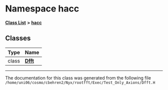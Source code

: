 
# Namespace hacc


[**Class List**](annotated.md) **>** [**hacc**](namespacehacc.md)















## Classes

| Type | Name |
| ---: | :--- |
| class | [**Dfft**](classhacc_1_1Dfft.md) <br> |














------------------------------
The documentation for this class was generated from the following file `/home/uni06/cosmo/cbehren2/Nyx/rootfft/Exec/Test_Only_Axions/Dfft.H`